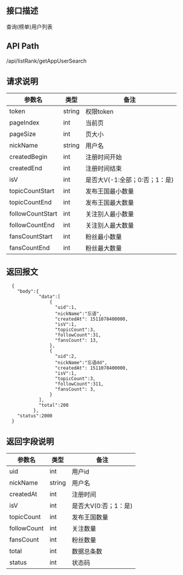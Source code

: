 ## 接口描述
查询(榜单)用户列表
## API Path
/api/listRank/getAppUserSearch
## 请求说明
|参数名    |类型    |备注             |
|--------- |--------|-----------------|
|token     |string  |权限token        |
|pageIndex |int     |当前页           |
|pageSize  |int     |页大小           |
|nickName |string  |用户名            |
|createdBegin|int  |注册时间开始      |
|createdEnd  |int  |注册时间结束      |
|isV      |int     |是否大V(-1:全部；0:否；1：是)|
|topicCountStart  |int |发布王国最小数量    |
|topicCountEnd    |int |发布王国最大数量    |
|followCountStart  |int |关注别人最小数量    |
|followCountEnd    |int |关注别人最大数量    |
|fansCountStart  |int |粉丝最小数量    |
|fansCountEnd    |int |粉丝最大数量    |

## 返回报文
```
  {
    "body":{
            "data":[
                {
                  "uid":1,
                  "nickName":"忘语",
                  "createdAt": 1511078400000,
                  "isV":1,
                  "topicCount":3,
                  "followCount":31,
                  "fansCount": 13, 
                },
                {
                  "uid":2,
                  "nickName":"忘语dd",
                  "createdAt": 1511078400000,
                  "isV":1,
                  "topicCount":3,
                  "followCount":311,
                  "fansCount": 3, 
                }
            ],
            "total":200
          },
    "status":2000
  }
```
## 返回字段说明
|参数名   |类型    |备注             |
|---------|--------|-----------------|
|uid      |int     |用户id           |
|nickName |string  |用户名           |
|createdAt|int     |注册时间         |
|isV      |int     |是否大V(0:否；1：是)|
|topicCount  |int  |发布王国数量     |
|followCount |int  |关注数量         |
|fansCount   |int  |粉丝数量         |
|total    |int     |数据总条数       |
|status   |int     |状态码           |